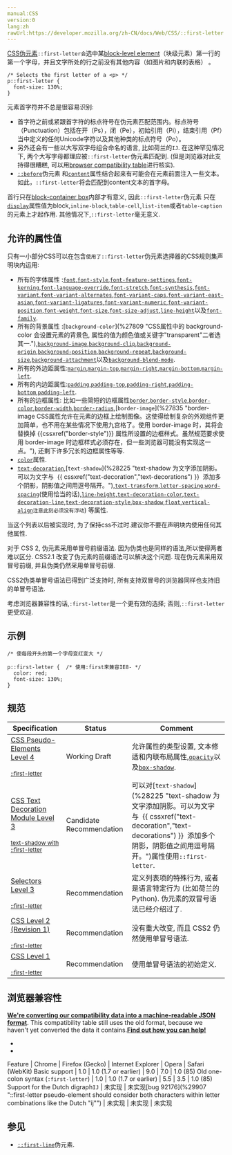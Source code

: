 ```yaml
---
manual:CSS
version:0
lang:zh
rawUrl:https://developer.mozilla.org/zh-CN/docs/Web/CSS/::first-letter
---
```






[CSS](%28350 "CSS")[伪元素](%28397 "Pseudo-elements")`::first-letter会`选中某[block-level element](%29899 "")（块级元素）第一行的第一个字母，并且文字所处的行之前没有其他内容（如图片和内联的表格） 。


```
/* Selects the first letter of a <p> */
p::first-letter {
  font-size: 130%;
}
```


元素首字符并不总是很容易识别:






* 首字符之前或紧跟首字符的标点符号在伪元素匹配范围内。标点符号（Punctuation）包括在开（Ps），闭（Pe），初始引用（Pi），结束引用（Pf）当中定义的任何Unicode字符以及其他种类的标点符号（Po）。
* 另外还会有一些以大写双字母组合命名的语言, 比如荷兰的`IJ`. 在这种罕见情况下, 两个大写字母都理应被`::first-letter`伪元素匹配到. (但是浏览器对此支持得很糟糕, 可以用[browser compatibility table](%29900 "https://developer.mozilla.org/En/CSS/::first-letter#Browser_compatibility")进行核实).
* [`::before`](%26455 "常通过 content 属性来为一个元素添加修饰性的内容。")伪元素 和[`content`](%27900 "CSS的 content CSS 属性用于在元素的  ::before 和 ::after 伪元素中插入内容。使用content 属性插入的内容都是匿名的可替换元素。")属性结合起来有可能会在元素前面注入一些文本。如此，`::first-letter`将会匹配到content文本的首字母。


首行只在[block-container box](%29901 "https://developer.mozilla.org/en/CSS/Visual_formatting_model#Block-level_elements_and_block_boxes")内部才有意义, 因此`::first-letter`伪元素 只在[`display`](%27476 "display CSS属性指定用于元素的呈现框的类型。在 HTML 中，默认的 display 属性取决于 HTML 规范所描述的行为或浏览器/用户的默认样式表。在 XML中，其默认值为 inline。")属性值为block,`inline-block`,`table-cell`,`list-item`或者`table-caption`的元素上才起作用. 其他情况下,`::first-letter`毫无意义.






## 允许的属性值<a name="允许的属性值"></a>






只有一小部分CSS可以在包含`使用了::first-letter`伪元素选择器的CSS规则集声明块内运用:


* 所有的字体属性 :[`font`](%428 "font 属性是设置 font-style, font-variant, font-weight, font-size, line-height 和 font-family属性的简写，或使用特定的关键字设置元素的字体为某个系统字体。"),[`font-style`](%27955 "font-style CSS 属性允许你选择 font-family 字体下的 italic 或 oblique 样式。 Italic 样式一般是指书写体，相比无样式的字体，通常会占用较少的高度，而 oblique 字形一般只是常规字形的倾斜版本。斜体（italic） 和倾斜体（oblique）都是通过人工倾斜常规字体的字形来模拟的（参见 font-synthesis 对此的控制）。"),[`font-feature-settings`](%27945 "此页面仍未被本地化, 期待您的翻译!"),[`font-kerning`](%27948 "此页面仍未被本地化, 期待您的翻译!"),[`font-language-override`](%27949 "此页面仍未被本地化, 期待您的翻译!"),[`font-stretch`](%27953 "font-stretch属性为字体定义一个正常或经过伸缩变形的字体外观，这个属性并不会通过伸展/缩小而改变字体的几何外形，如font-feature-settings和font-variant属性，它仅仅意味着当有多种字体可供选择时，会为字体选择最适合的大小。"),[`font-synthesis`](%27957 "此页面仍未被本地化, 期待您的翻译!"),[`font-variant`](%27958 "此页面仍未被本地化, 期待您的翻译!"),[`font-variant-alternates`](%27960 "此页面仍未被本地化, 期待您的翻译!"),[`font-variant-caps`](%27961 "此页面仍未被本地化, 期待您的翻译!"),[`font-variant-east-asian`](%27962 "此页面仍未被本地化, 期待您的翻译!"),[`font-variant-ligatures`](%27963 "此页面仍未被本地化, 期待您的翻译!"),[`font-variant-numeric`](%27964 "此页面仍未被本地化, 期待您的翻译!"),[`font-variant-position`](%27965 "此页面仍未被本地化, 期待您的翻译!"),[`font-weight`](%27967 "font-weight CSS 属性指定了字体的粗细程度。 一些字体只提供 normal 和 bold 两种值。"),[`font-size`](%27951 "font-size CSS 属性指定字体的大小。因为该属性的值会被用于计算em和ex长度单位，定义该值可能改变其他元素的大小。"),[`font-size-adjust`](%27952 "font-size-adjust CSS属性定义字体大小应取决于小写字母，而不是大写字母。在字体较小时，字体的可读性主要由小写字母的大小决定，通过此选项即可进行调整。"),[`line-height`](%28030 "line-height CSS属性设置用于行所需要的空间，例如文本。对于块级元素，它指定元素中线框的最小高度。在未替换的内联元素中，它指定用于计算线框高度的高度。对于替代行内元素，如 button 或其他 input 元素，line-height 没有影响（原文未提到，对于部分替代元素，line-height 依然可以影响元素的样式布局）。")以及[`font-family`](%27943 "CSS属性font-family允许您通过给定一个有先后顺序的，由字体名或者字体族名组成的列表来为选定的元素设置字体。 属性的值用逗号隔开。浏览器会选择列表中第一个该计算机上有安装的字体，或者是通过 @font-face 指定的可以直接下载的字体。").
* 所有的背景属性 :[`background-color`](%27809 "CSS属性中的 background-color 会设置元素的背景色, 属性的值为颜色值或关键字"transparent"二者选其一."),[`background-image`](%27810 "CSS background-image 属性用于为一个元素设置一个或者多个背景图像。图像在绘制时，以z方向堆叠的方式进行。先指定的图像会在之后指定的图像上面绘制。因此指定的第一个图像最接近用户。"),[`background-clip`](%27808 "background-clip  设置元素的背景（背景图片或颜色）是否延伸到边框下面。"),[`background-origin`](%27811 "background-origin 规定了指定背景图片background-image 属性的原点位置的背景相对区域."),[`background-position`](%27812 "background-position 指定背景图片的初始位置。"),[`background-repeat`](%27813 "background-repeat CSS 属性定义背景图像的重复方式。背景图像可以沿着水平轴，垂直轴，两个轴重复，或者根本不重复。"),[`background-size`](%27814 "background-size 设置背景图片大小。"),[`background-attachment`](%27806 "{{ CSSRef() }}")以及[`background-blend-mode`](%27807 "background-blend-mode CSS属性定义该元素的背景图片，以及背景色如何混合。").
* 所有的外边距属性:[`margin`](%145 "margin属性为给定元素设置所有四个（上下左右）方向的外边距属性。这是四个外边距属性设置的简写。四个外边距属性设置分别是： margin-top， margin-right， margin-bottom 和 margin-left 。指定的外边距允许为负数。"),[`margin-top`](%28045 " margin-top 属性用来设置元素的顶部外边距，你也可以使用负值。"),[`margin-right`](%28044 "竖直排列相邻的两个盒子模型的外边距会重叠，称为 margin collapsing."),[`margin-bottom`](%28040 "CSS的 margin-bottom 属性用于设置元素的底部外边距，允许设置负数值。一个正数值将让它相对于正常流与邻近块更远，而负数值将使得更近。"),[`margin-left`](%28043 "margin-left  属性 设置与元素相关联的盒子模型的左外边距。这个值可以为负值。").
* 所有的内边距属性:[`padding`](%28109 "padding属性设置一个元素的内边距，padding 区域指一个元素的内容和其边界之间的空间，该属性不能为负值。"),[`padding-top`](%28117 "CSS属性 padding-top 是指一个元素在内边距区域（padding area）中上方的高度。内边距（padding）是指一个元素的内容和边框之间的区域。和外边距（margin）不同，内边距（padding）是不允许有负值的。内边距（padding）可以用四个值声明一个元素的四个方向的内边距（paddings），这是一种CSS缩写属性。"),[`padding-right`](%28116 "CSS属性 padding-right 是指一个元素在内边距区域（padding area）中右边的宽度。内边距（padding）是指一个元素的内容和边框之间的区域。和外边距（margin）不同，内边距（padding）是不允许有负值的。内边距（padding）可以用四个值声明一个元素的四个方向的内边距（paddings），这是一种CSS缩写属性。"),[`padding-bottom`](%28112 "CSS属性 padding-bottom 是指一个元素在内边距区域（padding area）中下方的高度。内边距（padding）是指一个元素的内容和边框之间的区域。和外边距（margin）不同，内边距（padding）是不允许有负值的。内边距（padding）可以用四个值声明一个元素的四个方向的内边距（paddings），这是一种CSS缩写属性。"),[`padding-left`](%28115 "CSS属性 padding-left 是指一个元素在内边距区域（padding area）中左边的宽度。内边距（padding）是指一个元素的内容和边框之间的区域。和外边距（margin）不同，内边距（padding）是不允许有负值的。内边距（padding）可以用四个值声明一个元素的四个方向的内边距（paddings），这是一种CSS缩写属性。").
* 所有的边框属性: 比如一些简短的边框属性[`border`](%146 "CSS的border属性是一个用于设置各种单独的边界属性的简写属性。border可以用于设置一个或多个以下属性的值： border-width, border-style, border-color。"),[`border-style`](%27859 "border-style 是一个 CSS 简写属性，用来设定元素所有边框的样式。"),[`border-color`](%27834 "CSS属性 border-color 是一个用于设置元素四个边框颜色的快捷属性： border-top-color, border-right-color, border-bottom-color, border-left-color"),[`border-width`](%27866 "The border-width property sets the width of the border of a box. Using the shorthand property border is often more convenient."),[`border-radius`](%27853 "CSS属性 border-radius 用来设置边框圆角。当使用一个半径时确定一个圆形；当使用两个半径时确定一个椭圆，这个(椭)圆与边框的交集形成圆角效果。"),[`border-image`](%27835 "border-image CSS属性允许在元素的边框上绘制图像。这使得绘制复杂的外观组件更加简单，也不用在某些情况下使用九宫格了。使用 border-image 时，其将会替换掉 {{cssxref("border-style")}} 属性所设置的边框样式。虽然规范要求使用 border-image 时边框样式必须存在，但一些浏览器可能没有实现这一点。"), 还剩下许多冗长的边框属性等等.
* [`color`](%25891 "The color property sets the foreground color of an element's text content, and its decorations. It doesn't affect any other characteristic of the element; it should really be called text-color and would have been named so, save for historical reasons and its appearance in CSS Level 1.")属性.
* [`text-decoration`](%28212 "text-decoration 这个 CSS 属性是用于设置文本排版（下划线、顶划线、删除线或者闪烁）。下划线和顶划线修饰于文本的下部，删除线位于文本之上。"),[`text-shadow`](%28225 "text-shadow 为文字添加阴影。可以为文字与  {{ cssxref("text-decoration","text-decorations") }}  添加多个阴影，阴影值之间用逗号隔开。"),[`text-transform`](%28226 "text-transform CSS属性指定如何将元素的文本大写。它可以用于使文本显示为全大写或全小写，也可单独对每一个单词进行操作。"),[`letter-spacing`](%28028 "CSS 的 letter-spacing 属性明确了文字的间距行为。"),[`word-spacing`](%28264 "属性 word-spacing 用于声明标签和单词直接的间距行为。")(使用恰当的话),[`line-height`](%28030 "line-height CSS属性设置用于行所需要的空间，例如文本。对于块级元素，它指定元素中线框的最小高度。在未替换的内联元素中，它指定用于计算线框高度的高度。对于替代行内元素，如 button 或其他 input 元素，line-height 没有影响（原文未提到，对于部分替代元素，line-height 依然可以影响元素的样式布局）。"),[`text-decoration-color`](%28213 "CSS 属性 text-decoration-color 用于设置文本修饰线的颜色。文本修饰线是通过 text-decoration-line 属性指定的，修饰线包括下划线、上划线、删除线和波浪线，波浪线的典型用途是标明内容拼写错误（仅举例）。被指定的颜色会作用到该属性值有效范围内的所有修饰线上。"),[`text-decoration-line`](%28214 "CSS 属性 text-decoration-line 用于设置元素中的文本的修饰类型。当要设置多个线修饰属性时，用 text-decoration 简写属性会比分别写多个属性更方便。"),[`text-decoration-style`](%28215 "CSS 属性 text-decoration-style 用于设置由 text-decoration-line 设定的线的样式。线的样式会应用到所有被 text-decoration-line 设定的线，不能为其中的每条线设置不同的样式。当要设置多个线修饰属性时，用 text-decoration 简写属性会比分别写多个属性更方便。"),[`box-shadow`](%27870 "此页面仍未被本地化, 期待您的翻译!"),[`float`](%27941 "此页面仍未被本地化, 期待您的翻译!"),[`vertical-align`](%28250 "CSS 的属性 vertical-align 用来指定行内元素（inline）或表格单元格（table-cell）元素的垂直对齐方式。")`注意此刻必须没有浮动`) 等属性.


当这个列表以后被实现时, 为了保持css不过时.建议你不要在声明块内使用任何其他属性.



对于 CSS 2, 伪元素采用单冒号前缀语法. 因为伪类也是同样的语法,所以使得两者难以区分. CSS2.1 改变了伪元素的前缀语法可以解决这个问题. 现在伪元素采用双冒号前缀, 并且伪类仍然采用单冒号前缀.



CSS2伪类单冒号语法已得到广泛支持时, 所有支持双冒号的浏览器同样也支持旧的单冒号语法.



考虑浏览器兼容性的话,`:first-letter`是一个更有效的选择; 否则,`::first-letter`更受欢迎.



## 示例<a name="示例"></a>

```
/* 使每段开头的第一个字母变红变大 */

p::first-letter {  /* 使用:first来兼容IE8- */
  color: red; 
  font-size: 130%; 
}
```

## 规范<a name="规范"></a>

Specification | Status | Comment 
 ---  |  ---  |  ---  | 
[CSS Pseudo-Elements Level 4<br></br><small>::first-letter</small>](%29902 "") | Working Draft | 允许属性的类型设置, 文本修适和内联布局属性,[`opacity`](%28090 "opacity属性指定了一个元素的透明度。换言之，opacity属性指定了一个元素后面的背景的被覆盖程度。")以及[`box-shadow`](%27870 "此页面仍未被本地化, 期待您的翻译!"). 
[CSS Text Decoration Module Level 3<br></br><small>text-shadow with ::first-letter</small>](%29903 "") | Candidate Recommendation | 可以对[`text-shadow`](%28225 "text-shadow 为文字添加阴影。可以为文字与  {{ cssxref("text-decoration","text-decorations") }}  添加多个阴影，阴影值之间用逗号隔开。")属性使用`::first-letter`. 
[Selectors Level 3<br></br><small>::first-letter</small>](%29904 "") | Recommendation | 定义列表项的特殊行为, 或者是语言特定行为 (比如荷兰的Python). 伪元素的双冒号语法已经介绍过了. 
[CSS Level 2 (Revision 1)<br></br><small>::first-letter</small>](%29905 "") | Recommendation | 没有重大改变, 而且 CSS2 仍然使用单冒号语法. 
[CSS Level 1<br></br><small>::first-letter</small>](%29906 "") | Recommendation | 使用单冒号语法的初始定义. 


## 浏览器兼容性<a name="浏览器兼容性"></a>


**[We&#39;re converting our compatibility data into a machine-readable JSON format](%3344 "")**. This compatibility table still uses the old format, because we haven&#39;t yet converted the data it contains.**[Find out how you can help!](%3392 "")**


* 
* 

Feature | Chrome | Firefox (Gecko) | Internet Explorer | Opera | Safari (WebKit) 
Basic support | 1.0 | 1.0 (1.7 or earlier) | 9.0 | 7.0 | 1.0 (85) 
Old one-colon syntax (`:first-letter`) | 1.0 | 1.0 (1.7 or earlier) | 5.5 | 3.5 | 1.0 (85) 
Support for the Dutch digraph`IJ` | 未实现 | 未实现[bug 92176](%29907 "::first-letter pseudo-element should consider both characters within letter combinations like the Dutch "ij"") | 未实现 | 未实现 | 未实现 




## 参见<a name="参见"></a>

* [`::first-line`](%27930 "::first-line CSS pseudo-element （CSS伪元素）在某 block-level element （块级元素）的第一行应用样式。第一行的长度取决于很多因素，包括元素宽度，文档宽度和文本的文字大小。")伪元素.



